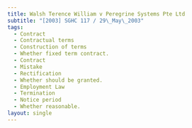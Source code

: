 ```yaml
---
title: Walsh Terence William v Peregrine Systems Pte Ltd
subtitle: "[2003] SGHC 117 / 29\_May\_2003"
tags:
  - Contract
  - Contractual terms
  - Construction of terms
  - Whether fixed term contract.
  - Contract
  - Mistake
  - Rectification
  - Whether should be granted.
  - Employment Law
  - Termination
  - Notice period
  - Whether reasonable.
layout: single
---
```


